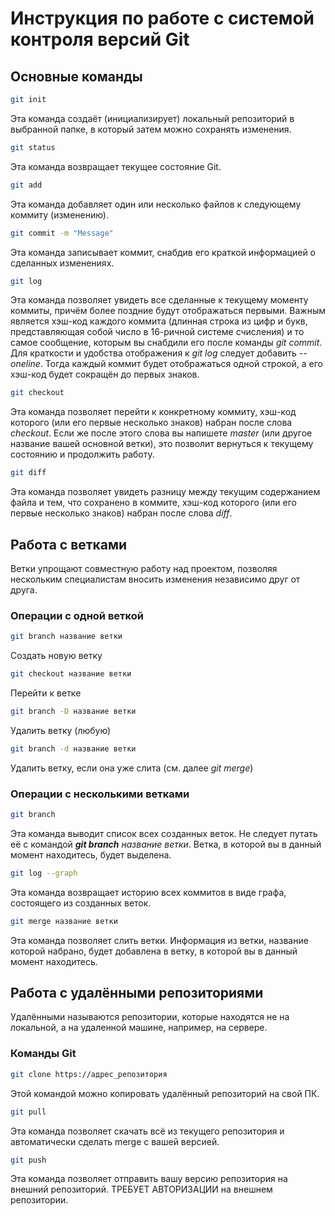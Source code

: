 # Инструкция по работе с системой контроля версий Git

## Основные команды

```sh
git init
```
Эта команда создаёт (инициализирует) локальный репозиторий в выбранной папке, в который затем можно сохранять изменения.

```sh
git status
```
Эта команда возвращает текущее состояние Git.

```sh
git add
```
Эта команда добавляет один или несколько файлов к следующему коммиту (изменению).

```sh
git commit -m "Message"
```
Эта команда записывает коммит, снабдив его краткой информацией о сделанных изменениях.

```sh
git log
```
Эта команда позволяет увидеть все сделанные к текущему моменту коммиты, причём более поздние будут отображаться первыми. Важным является хэш-код каждого коммита (длинная строка из цифр и букв, представляющая собой число в 16-ричной системе счисления) и то самое сообщение, которым вы снабдили его после команды *git commit*. Для краткости и удобства отображения к *git log* следует добавить *--oneline*. Тогда каждый коммит будет отображаться одной строкой, а его хэш-код будет сокращён до первых знаков.

```sh
git checkout
```
Эта команда позволяет перейти к конкретному коммиту, хэш-код которого (или его первые несколько знаков) набран после слова *checkout*. Если же после этого слова вы напишете *master* (или другое название вашей основной ветки), это позволит вернуться к текущему состоянию и продолжить работу.

```sh
git diff
```
Эта команда позволяет увидеть разницу между текущим содержанием файла и тем, что сохранено в коммите, хэш-код которого (или его первые несколько знаков) набран после слова *diff*.

## Работа с ветками

Ветки упрощают совместную работу над проектом, позволяя нескольким специалистам вносить изменения независимо друг от друга.

### Операции с одной веткой

```sh
git branch название ветки
```
Создать новую ветку

```sh
git checkout название ветки
```
Перейти к ветке

```sh
git branch -D название ветки
```
Удалить ветку (любую)

```sh
git branch -d название ветки
```
Удалить ветку, если она уже слита (см. далее *git merge*)

### Операции с несколькими ветками

```sh
git branch
```
Эта команда выводит список всех созданных веток. Не следует путать её с командой ***git branch*** *название ветки*. Ветка, в которой вы в данный момент находитесь, будет выделена.

```sh
git log --graph
```
Эта команда возвращает историю всех коммитов в виде графа, состоящего из созданных веток.

```sh
git merge название ветки
```
Эта команда позволяет слить ветки. Информация из ветки, название которой набрано, будет добавлена в ветку, в которой вы в данный момент находитесь.

## Работа с удалёнными репозиториями

Удалёнными называются репозитории, которые находятся не на локальной, а на удаленной машине, например, на сервере.

### Команды Git

```sh
git clone https://адрес_репозитория
```
Этой командой можно копировать удалённый репозиторий на свой ПК.

```sh
git pull
```
Эта команда позволяет скачать всё из текущего репозитория и автоматически сделать merge с вашей версией.

```sh
git push
```
Эта команда позволяет отправить вашу версию репозитория на внешний репозиторий. ТРЕБУЕТ АВТОРИЗАЦИИ на внешнем репозитории.
